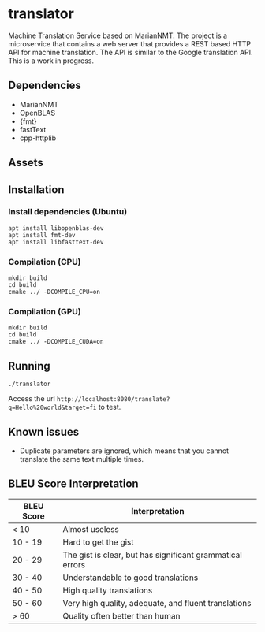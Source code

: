 # translator

Machine Translation Service based on MarianNMT. The project is a
microservice that contains a web server that provides a REST based
HTTP API for machine translation. The API is similar to the Google
translation API. This is a work in progress.

## Dependencies

- MarianNMT
- OpenBLAS
- {fmt}
- fastText
- cpp-httplib

## Assets

## Installation

### Install dependencies (Ubuntu)
```
apt install libopenblas-dev
apt install fmt-dev
apt install libfasttext-dev
```

### Compilation (CPU)

```
mkdir build
cd build
cmake ../ -DCOMPILE_CPU=on
```

### Compilation (GPU)

```
mkdir build
cd build
cmake ../ -DCOMPILE_CUDA=on
```

## Running

```
./translator
```

Access the url ```http://localhost:8080/translate?q=Hello%20world&target=fi``` to test.

## Known issues

- Duplicate parameters are ignored, which means that you cannot translate the same text multiple times.

## BLEU Score Interpretation

| BLEU Score | Interpretation                                            |
|------------|-----------------------------------------------------------|
| < 10       | Almost useless                                            |
| 10 - 19    | Hard to get the gist                                      |
| 20 - 29    | The gist is clear, but has significant grammatical errors |
| 30 - 40    | Understandable to good translations                       |
| 40 - 50    | High quality translations                                 |
| 50 - 60    | Very high quality, adequate, and fluent translations      |
| > 60       | Quality often better than human                           |

